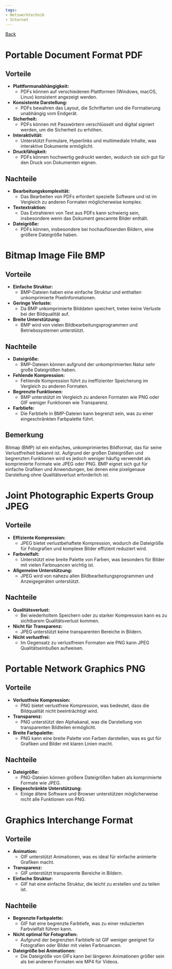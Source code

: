 ```yaml
---
tags:
- Netzwerktechnik
- Internet
---
```

[Back](Uebersicht%20der%20Netzwerktechnik%20Themen.md)
# Portable Document Format PDF
## Vorteile
- **Plattformunabhängigkeit:**
	- PDFs können auf verschiedenen Plattformen (Windows, macOS, Linux) konsistent angezeigt werden.
- **Konsistente Darstellung:**
	- PDFs bewahren das Layout, die Schriftarten und die Formatierung unabhängig vom Endgerät.
- **Sicherheit:**
	- PDFs können mit Passwörtern verschlüsselt und digital signiert werden, um die Sicherheit zu erhöhen.
- **Interaktivität:**
	- Unterstützt Formulare, Hyperlinks und multimediale Inhalte, was interaktive Dokumente ermöglicht.
- **Druckfähigkeit:**
	- PDFs können hochwertig gedruckt werden, wodurch sie sich gut für den Druck von Dokumenten eignen.
	
## Nachteile
- **Bearbeitungskomplexität:**
	- Das Bearbeiten von PDFs erfordert spezielle Software und ist im Vergleich zu anderen Formaten möglicherweise komplex.
- **Textextraktion:**
	- Das Extrahieren von Text aus PDFs kann schwierig sein, insbesondere wenn das Dokument gescannte Bilder enthält.
- **Dateigröße:**
	- PDFs können, insbesondere bei hochauflösenden Bildern, eine größere Dateigröße haben.
	
# Bitmap Image File BMP
## Vorteile
- **Einfache Struktur:**
	- BMP-Dateien haben eine einfache Struktur und enthalten unkomprimierte Pixelinformationen.
- **Geringe Verluste:**
	- Da BMP unkomprimierte Bilddaten speichert, treten keine Verluste bei der Bildqualität auf.
- **Breite Unterstützung:**
	- BMP wird von vielen Bildbearbeitungsprogrammen und Betriebssystemen unterstützt.
## Nachteile
- **Dateigröße:**
	- BMP-Dateien können aufgrund der unkomprimierten Natur sehr große Dateigrößen haben.
- **Fehlende Kompression:**
	- Fehlende Kompression führt zu ineffizienter Speicherung im Vergleich zu anderen Formaten.
- **Begrenzte Funktionen:**
	- BMP unterstützt im Vergleich zu anderen Formaten wie PNG oder GIF weniger Funktionen wie Transparenz.
- **Farbtiefe:**
	- Die Farbtiefe in BMP-Dateien kann begrenzt sein, was zu einer eingeschränkten Farbpalette führt.
## Bemerkung
Bitmap (BMP) ist ein einfaches, unkomprimiertes Bildformat, das für seine Verlustfreiheit bekannt ist. Aufgrund der großen Dateigrößen und begrenzten Funktionen wird es jedoch weniger häufig verwendet als komprimierte Formate wie JPEG oder PNG. BMP eignet sich gut für einfache Grafiken und Anwendungen, bei denen eine pixelgenaue Darstellung ohne Qualitätsverlust erforderlich ist.

# Joint Photographic Experts Group JPEG
## Vorteile
- **Effiziente Kompression:**
	- JPEG bietet verlustbehaftete Kompression, wodurch die Dateigröße für Fotografien und komplexe Bilder effizient reduziert wird.
- **Farbvielfalt:**
	- Unterstützt eine breite Palette von Farben, was besonders für Bilder mit vielen Farbnuancen wichtig ist.
- **Allgemeine Unterstützung:**
	- JPEG wird von nahezu allen Bildbearbeitungsprogrammen und Anzeigegeräten unterstützt.
## Nachteile
- **Qualitätsverlust:**
	- Bei wiederholtem Speichern oder zu starker Kompression kann es zu sichtbarem Qualitätsverlust kommen.
- **Nicht für Transparenz:**
	- JPEG unterstützt keine transparenten Bereiche in Bildern.
- **Nicht verlustfrei:**
	- Im Gegensatz zu verlustfreien Formaten wie PNG kann JPEG Qualitätseinbußen aufweisen.

# Portable Network Graphics PNG
## Vorteile
- **Verlustfreie Kompression:**
	- PNG bietet verlustfreie Kompression, was bedeutet, dass die Bildqualität nicht beeinträchtigt wird.
- **Transparenz:**
	- PNG unterstützt den Alphakanal, was die Darstellung von transparenten Bildteilen ermöglicht.
- **Breite Farbpalette:**
	- PNG kann eine breite Palette von Farben darstellen, was es gut für Grafiken und Bilder mit klaren Linien macht.
## Nachteile
- **Dateigröße:**
	- PNG-Dateien können größere Dateigrößen haben als komprimierte Formate wie JPEG.
- **Eingeschränkte Unterstützung:**
	- Einige ältere Software und Browser unterstützen möglicherweise nicht alle Funktionen von PNG.
# Graphics Interchange Format
## Vorteile
- **Animation:**
	- GIF unterstützt Animationen, was es ideal für einfache animierte Grafiken macht.
- **Transparenz:**
	- GIF unterstützt transparente Bereiche in Bildern.
- **Einfache Struktur:**
	- GIF hat eine einfache Struktur, die leicht zu erstellen und zu teilen ist.
## Nachteile
- **Begrenzte Farbpalette:**
	- GIF hat eine begrenzte Farbtiefe, was zu einer reduzierten Farbvielfalt führen kann.
- **Nicht optimal für Fotografien:**
	- Aufgrund der begrenzten Farbtiefe ist GIF weniger geeignet für Fotografien oder Bilder mit vielen Farbnuancen.
- **Dateigröße bei Animationen:**
	- Die Dateigröße von GIFs kann bei längeren Animationen größer sein als bei anderen Formaten wie MP4 für Videos.